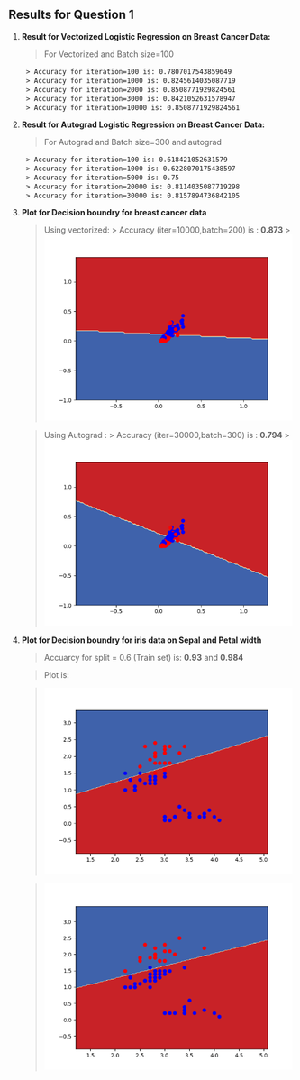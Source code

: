 ## Results for Question 1

1. **Result for Vectorized Logistic Regression on Breast Cancer Data:** 
    > For Vectorized and Batch size=100
        
        > Accuracy for iteration=100 is: 0.7807017543859649
        > Accuracy for iteration=1000 is: 0.8245614035087719
        > Accuracy for iteration=2000 is: 0.8508771929824561
        > Accuracy for iteration=3000 is: 0.8421052631578947
        > Accuracy for iteration=10000 is: 0.8508771929824561

2. **Result for Autograd Logistic Regression on Breast Cancer Data:**
    >For Autograd and Batch size=300 and autograd

        > Accuracy for iteration=100 is: 0.618421052631579
        > Accuracy for iteration=1000 is: 0.6228070175438597
        > Accuracy for iteration=5000 is: 0.75
        > Accuracy for iteration=20000 is: 0.8114035087719298
        > Accuracy for iteration=30000 is: 0.8157894736842105

3. **Plot for Decision boundry for breast cancer data**
    > Using vectorized: 
        > Accuracy (iter=10000,batch=200) is : **0.873**
        > !['Image of vec'](q1a1.png)

    > Using Autograd  :
        > Accuracy (iter=30000,batch=300) is :  **0.794**
        > !['Image'](q1b1.png)

4. **Plot for Decision boundry for iris data on Sepal and Petal width**
    
    > Accuarcy for split = 0.6 (Train set) is: **0.93** and **0.984**

    > Plot is: 

    > !['Image of Decision Boundry'](q1a.png) 

    > !['Image of Decision Boundry'](q1b.png)